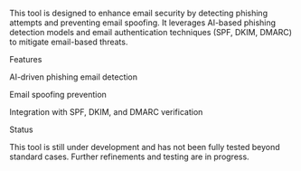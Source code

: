 This tool is designed to enhance email security by detecting phishing attempts and preventing email spoofing. It leverages AI-based phishing detection models and email authentication techniques (SPF, DKIM, DMARC) to mitigate email-based threats.

Features

AI-driven phishing email detection

Email spoofing prevention

Integration with SPF, DKIM, and DMARC verification

Status

This tool is still under development and has not been fully tested beyond standard cases. Further refinements and testing are in progress.


